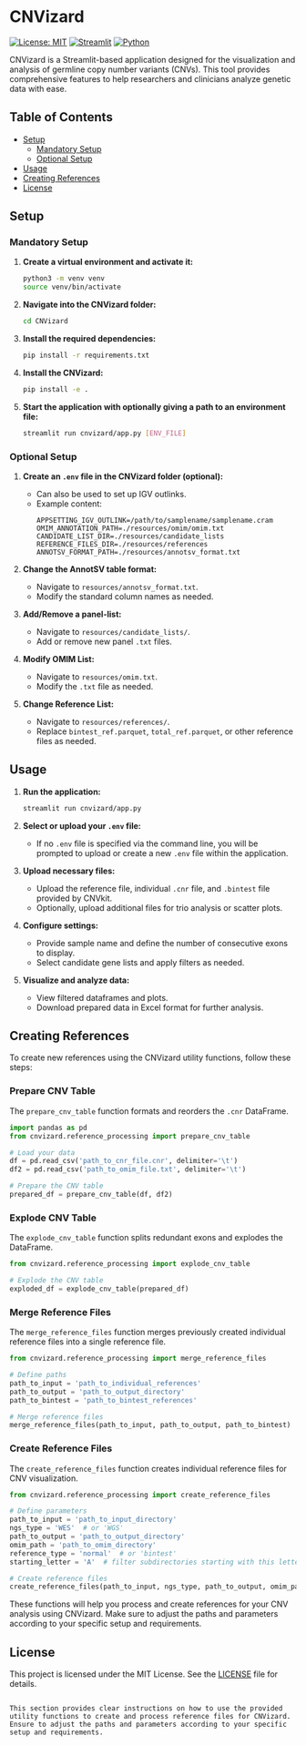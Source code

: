 # CNVizard

[![License: MIT](https://img.shields.io/badge/License-MIT-yellow.svg)](https://opensource.org/licenses/MIT)
[![Streamlit](https://img.shields.io/badge/Streamlit-0.84.2-brightgreen.svg)](https://streamlit.io/)
[![Python](https://img.shields.io/badge/Python-3.12-blue.svg)](https://www.python.org/)

CNVizard is a Streamlit-based application designed for the visualization and analysis of germline copy number variants (CNVs). This tool provides comprehensive features to help researchers and clinicians analyze genetic data with ease.

## Table of Contents
- [Setup](#setup)
  - [Mandatory Setup](#mandatory-setup)
  - [Optional Setup](#optional-setup)
- [Usage](#usage)
- [Creating References](#creating-references)
- [License](#license)

## Setup

### Mandatory Setup

1. **Create a virtual environment and activate it:**
   ```sh
   python3 -m venv venv
   source venv/bin/activate
   ```

2. **Navigate into the CNVizard folder:**
   ```sh
   cd CNVizard
   ```

3. **Install the required dependencies:**
   ```sh
   pip install -r requirements.txt
   ```

4. **Install the CNVizard:**
   ```sh
   pip install -e . 
   ```

5. **Start the application with optionally giving a path to an environment file:**
   ```sh
   streamlit run cnvizard/app.py [ENV_FILE]
   ```

### Optional Setup

1. **Create an `.env` file in the CNVizard folder (optional):**
   - Can also be used to set up IGV outlinks.
   - Example content:
     ```
     APPSETTING_IGV_OUTLINK=/path/to/samplename/samplename.cram
     OMIM_ANNOTATION_PATH=./resources/omim/omim.txt
     CANDIDATE_LIST_DIR=./resources/candidate_lists
     REFERENCE_FILES_DIR=./resources/references
     ANNOTSV_FORMAT_PATH=./resources/annotsv_format.txt
     ```

2. **Change the AnnotSV table format:**
   - Navigate to `resources/annotsv_format.txt`.
   - Modify the standard column names as needed.

3. **Add/Remove a panel-list:**
   - Navigate to `resources/candidate_lists/`.
   - Add or remove new panel `.txt` files.

4. **Modify OMIM List:**
   - Navigate to `resources/omim.txt`.
   - Modify the `.txt` file as needed.

5. **Change Reference List:**
   - Navigate to `resources/references/`.
   - Replace `bintest_ref.parquet`, `total_ref.parquet`, or other reference files as needed.

## Usage

1. **Run the application:**
   ```sh
   streamlit run cnvizard/app.py
   ```

2. **Select or upload your `.env` file:**
   - If no `.env` file is specified via the command line, you will be prompted to upload or create a new `.env` file within the application.

3. **Upload necessary files:**
   - Upload the reference file, individual `.cnr` file, and `.bintest` file provided by CNVkit.
   - Optionally, upload additional files for trio analysis or scatter plots.

4. **Configure settings:**
   - Provide sample name and define the number of consecutive exons to display.
   - Select candidate gene lists and apply filters as needed.

5. **Visualize and analyze data:**
   - View filtered dataframes and plots.
   - Download prepared data in Excel format for further analysis.

## Creating References

To create new references using the CNVizard utility functions, follow these steps:

### Prepare CNV Table
The `prepare_cnv_table` function formats and reorders the `.cnr` DataFrame.

```python
import pandas as pd
from cnvizard.reference_processing import prepare_cnv_table

# Load your data
df = pd.read_csv('path_to_cnr_file.cnr', delimiter='\t')
df2 = pd.read_csv('path_to_omim_file.txt', delimiter='\t')

# Prepare the CNV table
prepared_df = prepare_cnv_table(df, df2)
```

### Explode CNV Table
The `explode_cnv_table` function splits redundant exons and explodes the DataFrame.

```python
from cnvizard.reference_processing import explode_cnv_table

# Explode the CNV table
exploded_df = explode_cnv_table(prepared_df)
```

### Merge Reference Files
The `merge_reference_files` function merges previously created individual reference files into a single reference file.

```python
from cnvizard.reference_processing import merge_reference_files

# Define paths
path_to_input = 'path_to_individual_references'
path_to_output = 'path_to_output_directory'
path_to_bintest = 'path_to_bintest_references'

# Merge reference files
merge_reference_files(path_to_input, path_to_output, path_to_bintest)
```

### Create Reference Files
The `create_reference_files` function creates individual reference files for CNV visualization.

```python
from cnvizard.reference_processing import create_reference_files

# Define parameters
path_to_input = 'path_to_input_directory'
ngs_type = 'WES'  # or 'WGS'
path_to_output = 'path_to_output_directory'
omim_path = 'path_to_omim_directory'
reference_type = 'normal'  # or 'bintest'
starting_letter = 'A'  # filter subdirectories starting with this letter

# Create reference files
create_reference_files(path_to_input, ngs_type, path_to_output, omim_path, reference_type, starting_letter)
```

These functions will help you process and create references for your CNV analysis using CNVizard. Make sure to adjust the paths and parameters according to your specific setup and requirements.

## License

This project is licensed under the MIT License. See the [LICENSE](LICENSE) file for details.
```

This section provides clear instructions on how to use the provided utility functions to create and process reference files for CNVizard. Ensure to adjust the paths and parameters according to your specific setup and requirements.

